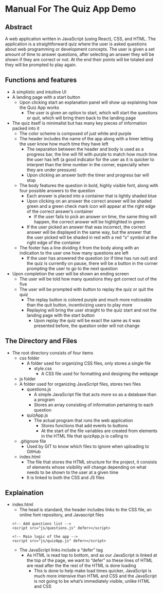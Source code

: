 # Manual For The Quiz App Demo

## Abstract

A web application written in JavaScript (using React), CSS, and HTML. The application is a straightforward quiz where the user is asked questions about web programming or development concepts. The user is given a set amount of time to answer questions, after selecting an answer they will be shown if they are correct or not. At the end their points will be totaled and they will be prompted to play again.

## Functions and features
- A simplistic and intuitive UI
- A landing page with a start button
    - Upon clicking start an explanation panel will show up explaining how the Quiz App works
        - The user is given an option to start, which will start the questions or quit, which will bring them back to the landing page
- The quiz itself is minimalist but has many key pieces of information packed into it
    - The color scheme is composed of just white and purple
    - The header includes the name of the app along with a timer letting the user know how much time they have left
        - The separation between the header and body is used as a progress bar, the line will fill with purple to match how much time the user has left (a good indicator for the user as it is quicker to interpret than the time number in the corner, especially when they are under pressure)
        - Upon clicking an answer both the timer and progress bar will stop
    - The body features the question in bold, highly visible font, along with four possible answers to the question
        - Each answer is placed into a container that is lightly shaded blue
        - Upon clicking on an answer the correct answer will be shaded green and a green check mark icon will appear at the right edge of the correct answer’s container
            - If the user fails to pick an answer on time, the same thing will happen, the correct answer will be highlighted in green
        - If the user picked an answer that was incorrect, the correct answer will be displayed in the same way, but the answer that the user picked will be shaded in red with a red “x” symbol at the right edge of the container
    - The footer has a line dividing it from the body along with an indication to the user one how many questions are left
        - If the user has answered the question (or if time has run out) and the quiz is currently on pause, there will be a button in the corner prompting the user to go to the next question
- Upon completion the user will be shown an ending screen
    - The user will be told how many questions they got correct out of the five
    - The user will be prompted with button to replay the quiz or quit the quiz
        - The replay button is colored purple and much more noticeable than the quit button, incentivizing users to play more
        - Replaying will bring the user straight to the quiz start and not the landing page with the start button
            - Upon replay the quiz will be exact the same as it was presented before, the question order will not change

## The Directory and Files
- The root directory consists of four items
    - css folder
        - A folder used for organizing CSS files, only stores a single file
            - style.css
                - A CSS file used for formatting and designing the webpage
    - js folder
    - A folder used for organizing JavaScript files, stores two files
        - questions.js
            - A simple JavaScript file that acts more so as a database than a program
            - Stores an array consisting of information pertaining to each question
        - quizApp.js
            - The actual program that runs the web application 
                - Stores functions that add events to buttons 
                - At the start of the file variables are created from elements in the HTML file that quizApp.js is calling to
    - .gitignore file
        - Used by GIT to know which files to ignore when uploading to GitHub
    - index.html
        - The file that stores the HTML structure for the project, it consists of elements whose visibility will change depending on what needs to be shown to the user at a given time
        - It is linked to both the CSS and JS files

## Explaination
- index.html
    - The head is standard, the header includes links to the CSS file, an online font repository, and Javascript files
    ```
    <!-- Add questions list -->
	<script src="js/questions.js" defer></script>

	<!-- Main logic of the app -->
	<script src="js/quizApp.js" defer></script>
    ```
    - The JavaScript links include a “defer” tag
        - As HTML is read top to bottom, and as our JavaScript is linked at the top of the page, we want to “defer” so these lines of HTML are read after the the rest of the HTML is done loading	
            - This is done to help make load times quicker, JavaScript is much more intensive than HTML and CSS and the JavaScript is not going to be what’s immediately visible, unlike HTML and CSS
